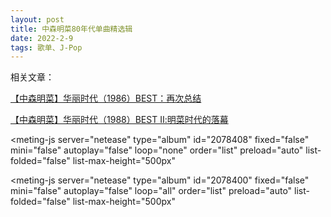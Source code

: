 ```yaml
---
layout: post
title: 中森明菜80年代单曲精选辑
date: 2022-2-9
tags: 歌单、J-Pop
---
```




相关文章：

<a href="https://www.bilibili.com/read/cv9845064" target="_blank">【中森明菜】华丽时代（1986）BEST：再次总结</a>

<a href="https://www.bilibili.com/read/cv12112035" target="_blank">【中森明菜】华丽时代（1988）BEST Ⅱ:明菜时代的落幕</a>


<style>
    @import url(https://cdn.jsdelivr.net/npm/aplayer/dist/APlayer.min.css);
</style>
<script src="https://cdn.jsdelivr.net/npm/aplayer/dist/APlayer.min.js"></script>
<script src="https://cdn.jsdelivr.net/npm/meting@2.0.1/dist/Meting.min.js"></script>
<meting-js 
	server="netease" 
	type="album" 
	id="2078408"
	fixed="false"
	mini="false" 
	autoplay="false"
	loop="none"
	order="list"
	preload="auto"
	list-folded="false"
	list-max-height="500px" 

></meting-js>

<style>
    @import url(https://cdn.jsdelivr.net/npm/aplayer/dist/APlayer.min.css);
</style>
<script src="https://cdn.jsdelivr.net/npm/aplayer/dist/APlayer.min.js"></script>
<script src="https://cdn.jsdelivr.net/npm/meting@2.0.1/dist/Meting.min.js"></script>
<meting-js 
	server="netease" 
	type="album" 
	id="2078400"
	fixed="false"
	mini="false"
	autoplay="false"
	loop="all"
	order="list"
	preload="auto"
	list-folded="false"
	list-max-height="500px" 

></meting-js>
